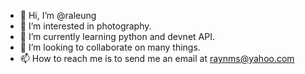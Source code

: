 - 👋 Hi, I’m @raleung
- 👀 I’m interested in photography.
- 🌱 I’m currently learning python and devnet API.
- 💞️ I’m looking to collaborate on many things.
- 📫 How to reach me is to send me an email at raynms@yahoo.com

<!---
raleung/raleung is a ✨ special ✨ repository because its `README.md` (this file) appears on your GitHub profile.
You can click the Preview link to take a look at your changes.
--->
